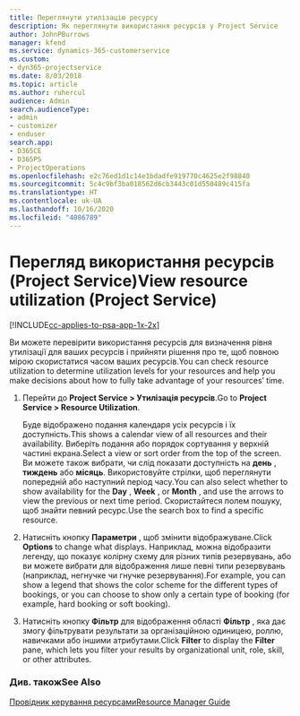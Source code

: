 ```yaml
---
title: Переглянути утилізацію ресурсу
description: Як переглянути використання ресурсів у Project Service
author: JohnPBurrows
manager: kfend
ms.service: dynamics-365-customerservice
ms.custom:
- dyn365-projectservice
ms.date: 8/03/2018
ms.topic: article
ms.author: ruhercul
audience: Admin
search.audienceType:
- admin
- customizer
- enduser
search.app:
- D365CE
- D365PS
- ProjectOperations
ms.openlocfilehash: e2c76ed1d1c14e1bdadfe919770c4625e2f98840
ms.sourcegitcommit: 5c4c9bf3ba018562d6cb3443c01d550489c415fa
ms.translationtype: HT
ms.contentlocale: uk-UA
ms.lasthandoff: 10/16/2020
ms.locfileid: "4086789"
---
```

# <a name="view-resource-utilization-project-service"></a><span data-ttu-id="3f06e-103">Перегляд використання ресурсів (Project Service)</span><span class="sxs-lookup"><span data-stu-id="3f06e-103">View resource utilization (Project Service)</span></span>

[!INCLUDE[cc-applies-to-psa-app-1x-2x](../includes/cc-applies-to-psa-app-1x-2x.md)]

<span data-ttu-id="3f06e-104">Ви можете перевірити використання ресурсів для визначення рівня утилізації для ваших ресурсів і прийняти рішення про те, щоб повною мірою скористатися часом ваших ресурсів.</span><span class="sxs-lookup"><span data-stu-id="3f06e-104">You can check resource utilization to determine utilization levels for your resources and help you make decisions about how to fully take advantage of your resources’ time.</span></span>  
  
1. <span data-ttu-id="3f06e-105">Перейти до **Project Service > Утилізація ресурсів**.</span><span class="sxs-lookup"><span data-stu-id="3f06e-105">Go to **Project Service > Resource Utilization**.</span></span> 

     <span data-ttu-id="3f06e-106">Буде відображено подання календаря усіх ресурсів і їх доступність.</span><span class="sxs-lookup"><span data-stu-id="3f06e-106">This shows a calendar view of all resources and their availability.</span></span> <span data-ttu-id="3f06e-107">Виберіть подання або порядок сортування у верхній частині екрана.</span><span class="sxs-lookup"><span data-stu-id="3f06e-107">Select a view or sort order from the top of the screen.</span></span> <span data-ttu-id="3f06e-108">Ви можете також вибрати, чи слід показати доступність на **день** , **тиждень** або **місяць**. Використовуйте стрілки, щоб переглянути попередній або наступний період часу.</span><span class="sxs-lookup"><span data-stu-id="3f06e-108">You can also select whether to show availability for the **Day** , **Week** , or **Month** , and use the arrows to view the previous or next time period.</span></span> <span data-ttu-id="3f06e-109">Скористайтеся полем пошуку, щоб знайти певний ресурс.</span><span class="sxs-lookup"><span data-stu-id="3f06e-109">Use the search box to find a specific resource.</span></span>      
  
2. <span data-ttu-id="3f06e-110">Натисніть кнопку **Параметри** , щоб змінити відображуване.</span><span class="sxs-lookup"><span data-stu-id="3f06e-110">Click **Options** to change what displays.</span></span> <span data-ttu-id="3f06e-111">Наприклад, можна відобразити легенду, що показує колірну схему для різних типів резервувань, або ви можете вибрати для відображення лише певні типи резервувань (наприклад, негнучке чи гнучке резервування).</span><span class="sxs-lookup"><span data-stu-id="3f06e-111">For example, you can show a legend that shows the color scheme for the different types of bookings, or you can choose to show only a certain type of booking (for example, hard booking or soft booking).</span></span>  

3. <span data-ttu-id="3f06e-112">Натисніть кнопку **Фільтр** для відображення області **Фільтр** , яка дає змогу фільтрувати результати за організаційною одиницею, роллю, навичками або іншими атрибутами.</span><span class="sxs-lookup"><span data-stu-id="3f06e-112">Click **Filter** to display the **Filter** pane, which lets you filter your results by organizational unit, role, skill, or other attributes.</span></span>  
  
### <a name="see-also"></a><span data-ttu-id="3f06e-113">Див. також</span><span class="sxs-lookup"><span data-stu-id="3f06e-113">See Also</span></span>  
 [<span data-ttu-id="3f06e-114">Провідник керування ресурсами</span><span class="sxs-lookup"><span data-stu-id="3f06e-114">Resource Manager Guide</span></span>](../psa/resource-manager-guide.md)
